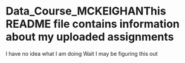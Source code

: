 # Data_Course_MCKEIGHANThis README file contains information about my uploaded assignments
I have no idea what I am doing
Wait I may be figuring this out
